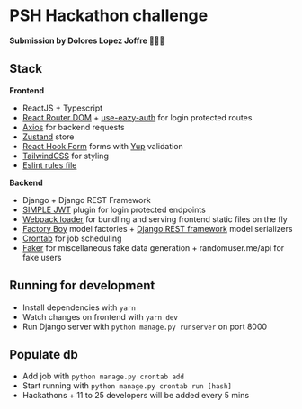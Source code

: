 # PSH Hackathon challenge
**Submission by Dolores Lopez Joffre 👩🏽‍💻**

## Stack
**Frontend**
- ReactJS + Typescript
- [React Router DOM](https://reactrouter.com) + [use-eazy-auth](https://github.com/inmagik/use-eazy-auth) for login protected routes
- [Axios](https://axios-http.com) for backend requests
- [Zustand](https://github.com/pmndrs/zustand) store
- [React Hook Form](https://react-hook-form.com) forms with [Yup](https://github.com/jquense/yup) validation
- [TailwindCSS](https://tailwindcss.com) for styling
- [Eslint rules file](frontend/.eslintrc.js)

**Backend**
- Django + Django REST Framework
- [SIMPLE JWT](https://django-rest-framework-simplejwt.readthedocs.io/en/latest) plugin for login protected endpoints
- [Webpack loader](https://github.com/django-webpack/django-webpack-loader) for bundling and serving frontend static files on the fly
- [Factory Boy](https://factoryboy.readthedocs.io/en/stable) model factories + [Django REST framework](https://www.django-rest-framework.org/api-guide/serializers) model serializers
- [Crontab](https://github.com/kraiz/django-crontab) for job scheduling
- [Faker](https://github.com/joke2k/faker) for miscellaneous fake data generation + randomuser.me/api for fake users


## Running for development
- Install dependencies with `yarn`
- Watch changes on frontend with `yarn dev`
- Run Django server with `python manage.py runserver` on port 8000

## Populate db
- Add job with `python manage.py crontab add`
- Start running with `python manage.py crontab run [hash]`
- Hackathons + 11 to 25 developers will be added every 5 mins
